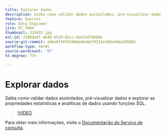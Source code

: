 ```yaml
---
title: Explorar dados
description: Saiba como validar dados assimilados, pré-visualizar dados e explorar as propriedades estatísticas e analíticas de dados usando funções SQL.
feature: Queries
role: Data Engineer
jira: KT-7684
thumbnail: 333415.jpg
exl-id: 7288da8f-4646-4519-81cc-dae33d79b86e
source-git-commit: adbe8f4476340abddebbf9231e3dde44ba328063
workflow-type: tm+mt
source-wordcount: '57'
ht-degree: 77%

---
```


# Explorar dados

Saiba como validar dados assimilados, pré-visualizar dados e explorar as propriedades estatísticas e analíticas de dados usando funções SQL.

>[!VIDEO](https://video.tv.adobe.com/v/333415?quality=12&learn=on)

Para obter mais informações, visite o [Documentação do Serviço de consulta](https://experienceleague.adobe.com/docs/experience-platform/query/home.html?lang=pt-BR).
